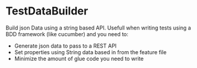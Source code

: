 # TestDataBuilder
Build json Data using a string based API.
Usefull when writing tests using a BDD framework (like cucumber) and you need to:
* Generate json data to pass to a REST API
* Set properties using String data based in from the feature file
* Minimize the amount of glue code you need to write


